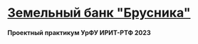 <h1 style="text-decoration: underline">
Земельный банк "Брусника"
</h1>
<h4>Проектный практикум УрФУ ИРИТ-РТФ 2023</h4>
